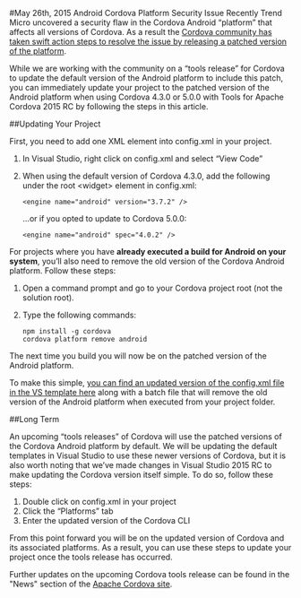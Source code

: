 #May 26th, 2015 Android Cordova Platform Security Issue
Recently Trend Micro uncovered a security flaw in the Cordova Android “platform” that affects all versions of Cordova. As a result the [Cordova community has taken swift action steps to resolve the issue by releasing a patched version of the platform](http://cordova.apache.org/announcements/2015/05/26/android-402.html).  

While we are working with the community on a “tools release” for Cordova to update the default version of the Android platform to include this patch, you can immediately update your project to the patched version of the Android platform when using Cordova 4.3.0 or 5.0.0 with Tools for Apache Cordova 2015 RC by following the steps in this article.

##Updating Your Project

First, you need to add one XML element into config.xml in your project.

1. In Visual Studio, right click on config.xml and select “View Code”
2. When using the default version of Cordova 4.3.0, add the following under the root \<widget\> element in config.xml:

    ~~~~~~~~~~~~~~~~~~~~~~~
    <engine name="android" version="3.7.2" />
    ~~~~~~~~~~~~~~~~~~~~~~~~

    …or if you opted to update to Cordova 5.0.0:

    ~~~~~~~~~~~~~~~~~~~~~~~~
	<engine name="android" spec="4.0.2" />
    ~~~~~~~~~~~~~~~~~~~~~~~~

For projects where you have **already executed a build for Android on your system**, you’ll also need to remove the old version of the Cordova Android platform. Follow these steps:

1.	Open a command prompt and go to your Cordova project root (not the solution root). 

2.	Type the following commands:

	~~~~~~~~~~~~~~~~~~~~~~~~
	npm install -g cordova
	cordova platform remove android
	~~~~~~~~~~~~~~~~~~~~~~~~

The next time you build you will now be on the patched version of the Android platform.

To make this simple, [you can find an updated version of the config.xml file in the VS template  here](https://github.com/Microsoft/cordova-docs/tree/master/tips-and-workarounds/android/security-05-26-2015) along with a batch file that will remove the old version of the Android platform when executed from your project folder.

##Long Term

An upcoming “tools releases” of Cordova will use the patched versions of the Cordova Android platform by default. We will be updating the default templates in Visual Studio to use these newer versions of Cordova, but it is also worth noting that we’ve made changes in Visual Studio 2015 RC to make updating the Cordova version itself simple. To do so, follow these steps:

1.	Double click on config.xml in your project
2.	Click the “Platforms” tab
3.	Enter the updated version of the Cordova CLI

From this point forward you will be on the updated version of Cordova and its associated platforms. As a result, you can use these steps to update your project once the tools release has occurred. 

Further updates on the upcoming Cordova tools release can be found in the "News" section of the [Apache Cordova site](http://cordova.apache.org).  

